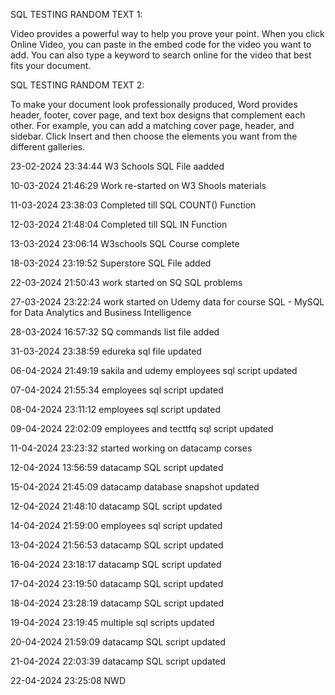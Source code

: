 SQL TESTING RANDOM TEXT 1:

Video provides a powerful way to help you prove your point. When you click Online Video, you can paste in the embed code for the video you want to add. You can also type a keyword to search online for the video that best fits your document.

SQL TESTING RANDOM TEXT 2:

To make your document look professionally produced, Word provides header, footer, cover page, and text box designs that complement each other. For example, you can add a matching cover page, header, and sidebar. Click Insert and then choose the elements you want from the different galleries.

23-02-2024 23:34:44 W3 Schools SQL File aadded

10-03-2024 21:46:29 Work re-started on W3 Shools materials

11-03-2024 23:38:03 Completed till SQL COUNT() Function 

12-03-2024 21:48:04 Completed till SQL IN Function

13-03-2024 23:06:14 W3schools SQL Course complete

18-03-2024 23:19:52 Superstore SQL File added

22-03-2024 21:50:43 work started on SQ SQL problems

27-03-2024 23:22:24 work started on Udemy data for course SQL - MySQL for Data Analytics and Business Intelligence

28-03-2024 16:57:32 SQ commands list file added

31-03-2024 23:38:59 edureka sql file updated

06-04-2024 21:49:19 sakila and udemy employees sql script updated

07-04-2024 21:55:34 employees sql script updated

08-04-2024 23:11:12 employees sql script updated

09-04-2024 22:02:09 employees and tecttfq sql script updated

11-04-2024 23:23:32 started working on datacamp corses

12-04-2024 13:56:59 datacamp SQL script updated

15-04-2024 21:45:09 datacamp database snapshot updated

12-04-2024 21:48:10 datacamp SQL script updated

14-04-2024 21:59:00 employees sql script updated

13-04-2024 21:56:53 datacamp SQL script updated

16-04-2024 23:18:17 datacamp SQL script updated

17-04-2024 23:19:50 datacamp SQL script updated

18-04-2024 23:28:19 datacamp SQL script updated

19-04-2024 23:19:45 multiple sql scripts updated

20-04-2024 21:59:09 datacamp SQL script updated

21-04-2024 22:03:39 datacamp SQL script updated

22-04-2024 23:25:08 NWD 